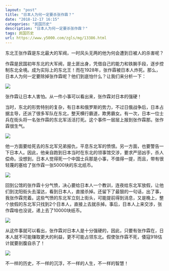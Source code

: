 ```yaml
---
layout: "post"
title: "日本人为何一定要杀张作霖？"
date: "2018-12-17 16:15"
categories: "民国历史"
description: "日本人为何一定要杀张作霖？"
tags: 民国历史
url: https://www.y5000.com/zgls/mg/13386.html
---
```






东北王张作霖是东北最大的军阀，一时风头无两的他为何会遭到日被人的杀害呢？

作霖是民国初年东北的大军阀，是土匪出身，凭借自己的能力和铁腕手段，逐步控制东北全境。成为实际上的东北王！而在1928年，张作霖被日本人炸死。那么，日本人为何一定要除掉张作霖呢？他们到底怕什么？让我们来分析一下：

![](https://img.y5000.com/uploads/allimg/170214/1122326247-0.jpg)

张作霖让日本人害怕。从一件小事可以看出来，张作霖对日本的强硬！

当时，东北的形势特别的复杂，有日本和俄罗斯的势力，不过日俄战争后，日本占据主导，还派了很多军队在东北，整天横行霸道，欺男霸女。有一次，日本一位士兵在街头将一名张作霖的东北军活活打死。这个事件一层层上报到张作霖那。张作霖很生气。

![](https://img.y5000.com/uploads/allimg/170214/1122321004-1.jpg)

他一方面要给死去的东北军兄弟报仇，平息东北军的愤恨。另一方面，也要警告一下日本人。因此，他亲自跑到日本当时在东北的领事馆交涉，要求严惩凶手，杀人偿命。没想到，日本人觉得死一个中国士兵那是小事，不值得一提，而且，带有很轻蔑的塞给了张作霖一张5000块的东北纸币。

![](https://img.y5000.com/uploads/allimg/170214/11223244Q-2.jpg)

回到公馆的张作霖十分气愤，决心要给日本人一个教训，连夜给东北军放假，让他们到沈阳街头去溜达，看到日本人，直接杀掉。还留下了最狠的一句话，出了事，我张作霖兜着。这些气愤的东北军立刻上街头，可能提前得到消息，又是晚上，整个放假的东北军只找到2个日本人，直接上去就杀掉。事后，日本人上来交涉，张作霖啥也没说，递上去了10000块纸币。

![](https://img.y5000.com/uploads/allimg/170214/112232N06-3.jpg)

从这件事就可以看出，张作霖对日本人是十分强硬的，因此，只要有张作霖在，日本人就不可能赚取更大的利益，更不可能占领东北。假使张作霖不死，倭寇918估计就要剖腹自杀了！

![](https://img.y5000.com/uploads/allimg/170214/1122321106-4.jpg)

不一样的历史，不一样的沉浮，不一样的人生，不一样的智慧！
